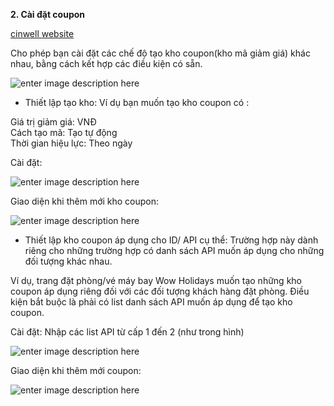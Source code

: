 **2. Cài đặt coupon** 

[cinwell website](https://www.youtube.com/embed/fFv47RyDQP8 ':include :type=iframe width=100% height=400px')

Cho phép bạn cài đặt các chế độ tạo kho coupon(kho mã giảm giá) khác nhau, bằng cách kết hợp các điều kiện có sẵn.

![enter image description here](https://static8.muarecdn.com/original/muare/images/2019/11/20/5385114_3.png)

- Thiết lập tạo kho: Ví dụ bạn muốn tạo kho coupon có :

Giá trị giảm giá: VNĐ\
Cách tạo mã: Tạo tự động\
Thời gian hiệu lực: Theo ngày

Cài đặt: 

![enter image description here](https://static8.muarecdn.com/original/muare/images/2019/11/20/5385161_4.png)

Giao diện khi thêm mới kho coupon:

![enter image description here](https://static8.muarecdn.com/original/muare/images/2019/11/20/5385165_5.png)

- Thiết lập kho coupon áp dụng cho ID/ API cụ thể:
Trường hợp này dành riêng cho những trường hợp  có danh sách API muốn áp dụng cho những đối tượng khác nhau. 

Ví dụ, trang đặt phòng/vé máy bay Wow Holidays muốn tạo những kho coupon áp dụng riêng đối với các đối tượng khách hàng đặt phòng. 
Điều kiện bắt buộc là phải có list danh sách API muốn áp dụng để tạo kho coupon.

Cài đặt:
Nhập các list API từ cấp 1 đến 2 (như trong hình)

![enter image description here](https://static8.muarecdn.com/original/muare/images/2019/11/20/5385223_6.png)

Giao diện khi thêm mới coupon: 

![enter image description here](https://static8.muarecdn.com/original/muare/images/2019/11/20/5385226_7.png)




